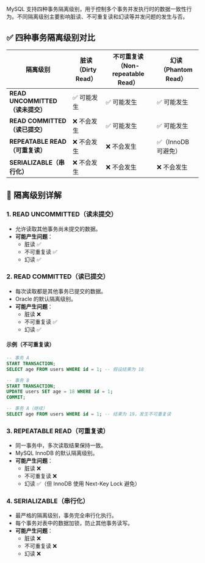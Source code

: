 
MySQL 支持四种事务隔离级别，用于控制多个事务并发执行时的数据一致性行为。不同隔离级别主要影响脏读、不可重复读和幻读等并发问题的发生与否。


## ✅ 四种事务隔离级别对比

| 隔离级别                        | 脏读（Dirty Read） | 不可重复读（Non-repeatable Read） | 幻读（Phantom Read） |
|--------------------------------|--------------------|----------------------------------|----------------------|
| **READ UNCOMMITTED（读未提交）** | ✅ 可能发生         | ✅ 可能发生                       | ✅ 可能发生           |
| **READ COMMITTED（读已提交）**   | ❌ 不会发生         | ✅ 可能发生                       | ✅ 可能发生           |
| **REPEATABLE READ（可重复读）** | ❌ 不会发生         | ❌ 不会发生                       | ✅（InnoDB 可避免）    |
| **SERIALIZABLE（串行化）**     | ❌ 不会发生         | ❌ 不会发生                       | ❌ 不会发生           |


## 📌 隔离级别详解

### 1. READ UNCOMMITTED（读未提交）
- 允许读取其他事务尚未提交的数据。
- **可能产生问题**：
  - 脏读 ✅
  - 不可重复读 ✅
  - 幻读 ✅

### 2. READ COMMITTED（读已提交）
- 每次读取都是其他事务已提交的数据。
- Oracle 的默认隔离级别。
- **可能产生问题**：
  - 脏读 ❌
  - 不可重复读 ✅
  - 幻读 ✅
#### 示例（不可重复读）
```sql
-- 事务 A
START TRANSACTION;
SELECT age FROM users WHERE id = 1; -- 假设结果为 18

-- 事务 B
START TRANSACTION;
UPDATE users SET age = 18 WHERE id = 1;
COMMIT;

-- 事务 A（继续）
SELECT age FROM users WHERE id = 1; -- 结果为 19，发生不可重复读

```

### 3. REPEATABLE READ（可重复读）
- 同一事务中，多次读取结果保持一致。
- MySQL InnoDB 的默认隔离级别。
- **可能产生问题**：
  - 脏读 ❌
  - 不可重复读 ❌
  - 幻读 ✅（但 InnoDB 使用 Next-Key Lock 避免）

### 4. SERIALIZABLE（串行化）
- 最严格的隔离级别，事务完全串行化执行。
- 每个事务对表中的数据加锁，防止其他事务读写。
- **可能产生问题**：
  - 脏读 ❌
  - 不可重复读 ❌
  - 幻读 ❌

